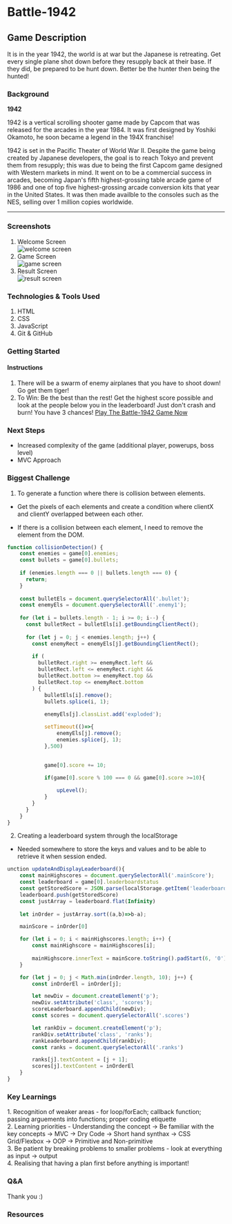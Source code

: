 # **Battle-1942**

## **Game Description**

It is in the year 1942, the world is at war but the Japanese is retreating. Get every single plane shot down before they resupply back at their base. If they did, be prepared to be hunt down. Better be the hunter then being the hunted!

### **Background**

**1942**

<p>1942 is a vertical scrolling shooter game made by Capcom that was released for the arcades in the year 1984. It was first designed by Yoshiki Okamoto, he soon became a legend in the 194X franchise!

1942 is set in the Pacific Theater of World War II. Despite the game being created by Japanese developers, the goal is to reach Tokyo and prevent them from resupply; this was due to being the first Capcom game designed with Western markets in mind. It went on to be a commercial success in arcades, becoming Japan's fifth highest-grossing table arcade game of 1986 and one of top five highest-grossing arcade conversion kits that year in the United States. It was then made availble to the consoles such as the NES, selling over 1 million copies worldwide.</p>

---

### **Screenshots**

1. Welcome Screen  
   ![welcome screen](./1942_pictures/startScreen.png "Welcome Screen")
2. Game Screen  
   ![game screen](./1942_pictures/gameScreen.png "Game Screen")
3. Result Screen  
   ![result screen](./1942_pictures/resultScreen.png "Result Screen")

### **Technologies & Tools Used**

1. HTML
2. CSS
3. JavaScript
4. Git & GitHub

### **Getting Started**

#### **Instructions**

1. There will be a swarm of enemy airplanes that you have to shoot down! Go get them tiger!
2. To Win: Be the best than the rest! Get the highest score possible and look at the people below you in the leaderboard! Just don't crash and burn! You have 3 chances! [Play The Battle-1942 Game Now]()

### **Next Steps**

- Increased complexity of the game (additional player, powerups, boss level)
- MVC Approach

### **Biggest Challenge**

1. To generate a function where there is collision between elements.

- Get the pixels of each elements and create a condition where clientX and clientY overlapped between each other.

- If there is a collision between each element, I need to remove the element from the DOM.

```javascript
function collisionDetection() {
    const enemies = game[0].enemies;
    const bullets = game[0].bullets;
  
    if (enemies.length === 0 || bullets.length === 0) {
      return;
    }
  
    const bulletEls = document.querySelectorAll('.bullet');
    const enemyEls = document.querySelectorAll('.enemy1');
  
    for (let i = bullets.length - 1; i >= 0; i--) {
      const bulletRect = bulletEls[i].getBoundingClientRect();
  
      for (let j = 0; j < enemies.length; j++) {
        const enemyRect = enemyEls[j].getBoundingClientRect();
  
        if (
          bulletRect.right >= enemyRect.left &&
          bulletRect.left <= enemyRect.right &&
          bulletRect.bottom >= enemyRect.top &&
          bulletRect.top <= enemyRect.bottom
        ) {
            bulletEls[i].remove();
            bullets.splice(i, 1);
            
            enemyEls[j].classList.add('exploded');

            setTimeout(()=>{
                enemyEls[j].remove();
                enemies.splice(j, 1);
            },500)
    
            
            game[0].score += 10;

            if(game[0].score % 100 === 0 && game[0].score >=10){

                upLevel();
            }
        }
      }
    }
}
```

2. Creating a leaderboard system through the localStorage

- Needed somewhere to store the keys and values and to be able to retrieve it when session ended.

```javascript
unction updateAndDisplayLeaderboard(){
    const mainHighscores = document.querySelectorAll('.mainScore');
    const leaderboard = game[0].leaderboardstatus
    const getStoredScore = JSON.parse(localStorage.getItem('leaderboard'))
    leaderboard.push(getStoredScore)
    const justArray = leaderboard.flat(Infinity)
    
    let inOrder = justArray.sort((a,b)=>b-a);

    mainScore = inOrder[0]

    for (let i = 0; i < mainHighscores.length; i++) {
        const mainHighscore = mainHighscores[i];
        
        mainHighscore.innerText = mainScore.toString().padStart(6, '0')
    }

    for (let j = 0; j < Math.min(inOrder.length, 10); j++) {
        const inOrderEl = inOrder[j];

        let newDiv = document.createElement('p');
        newDiv.setAttribute('class', 'scores');
        scoreLeaderboard.appendChild(newDiv);
        const scores = document.querySelectorAll('.scores')

        let rankDiv = document.createElement('p');
        rankDiv.setAttribute('class', 'ranks');
        rankLeaderboard.appendChild(rankDiv);
        const ranks = document.querySelectorAll('.ranks')

        ranks[j].textContent = [j + 1];
        scores[j].textContent = inOrderEl
    }
}
```

### **Key Learnings**

<p>
1. Recognition of weaker areas - for loop/forEach; callback function; passing arguements into functions; proper coding etiquette<br/>
2. Learning priorities - Understanding the concept -> Be familiar with the key concepts -> MVC -> Dry Code -> Short hand synthax -> CSS Grid/Flexbox -> OOP -> Primitive and Non-primitive<br/>
3. Be patient by breaking problems to smaller problems - look at everything as input -> output<br/>
4. Realising that having a plan first before anything is important!<br/></p>

### **Q&A**

Thank you :)

### **Resources**